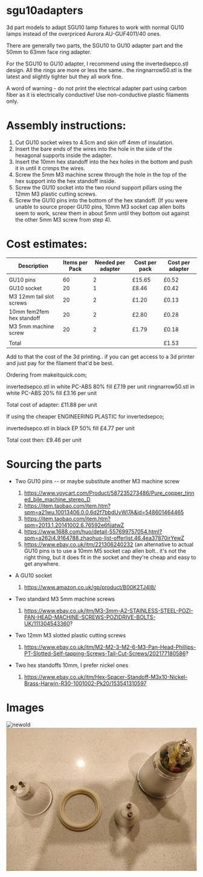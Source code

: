 # sgu10adapters
3d part models to adapt SGU10 lamp fixtures to work with normal GU10 lamps instead of the overpriced Aurora AU-GUF4011/40 ones.

There are generally two parts, the SGU10 to GU10 adapter part and the 50mm to 63mm face ring adapter.

For the SGU10 to GU10 adapter, I recommend using the invertedsepco.stl design. All the rings are more or less the same.. the ringnarrow50.stl is the latest and slightly tighter but they all work fine.

A word of warning - do not print the electrical adapter part using carbon fiber as it is electrically conductive! Use non-conductive plastic filaments only.




# Assembly instructions:

  1) Cut GU10 socket wires to 4.5cm and skin off 4mm of insulation.
  2) Insert the bare ends of the wires into the hole in the side of the hexagonal supports inside the adapter.
  3) Insert the 10mm hex standoff into the hex holes in the bottom and push it in until it crimps the wires.
  4) Screw the 5mm M3 machine screw through the hole in the top of the hex support into the hex standoff inside.
  5) Screw the GU10 socket into the two round support pillars using the 12mm M3 plastic cutting screws.
  6) Screw the GU10 pins into the bottom of the hex standoff. (If you were unable to source proper GU10 pins, 10mm M3 socket cap allen bolts seem to work, screw them in about 5mm until they bottom out against the other 5mm M3 screw from step 4).
  


# Cost estimates:

| Description               | Items per Pack | Needed per adapter | Cost per pack | Cost per adapter |
|---------------------------|----------------|--------------------|---------------|------------------|
|                           |                |                    |               |                  |
| GU10 pins                 | 60             | 2                  | £15.65        | £0.52            |
| GU10 socket               | 20             | 1                  | £8.46         | £0.42            |
| M3 12mm tail slot screws  | 20             | 2                  | £1.20         | £0.13            |
| 10mm fem2fem hex standoff | 20             | 2                  | £2.80         | £0.28            |
| M3 5mm machine screw      | 20             | 2                  | £1.79         | £0.18            |
|                           |                |                    |               |                  |
| Total                     |                |                    |               | £1.53            |

Add to that the cost of the 3d printing.. if you can get access to a 3d printer and just pay for the filament that'd be best.

Ordering from makeitquick.com;

invertedsepco.stl in white PC-ABS 80% fill £7.19 per unit
ringnarrow50.stl in white PC-ABS 20% fill  £3.16 per unit

Total cost of adapter: £11.88 per unit

If using the cheaper ENGINEERING PLASTIC for invertedsepco;

invertedsepco.stl in black EP 50% fill £4.77 per unit

Total cost then: £9.46 per unit

# Sourcing the parts

  * Two GU10 pins -- or maybe substitute another M3 machine screw 
    1. https://www.yoycart.com/Product/587235273486/Pure_copper_tinned_bile_machine_stereo_D
    2. https://item.taobao.com/item.htm?spm=a21wu.10013406.0.0.6d2f7bbdUvWl7A&id=548601464465
    3. https://item.taobao.com/item.htm?spm=2013.1.20141002.6.76592e6fjjatwZ
    4. https://www.1688.com/huo/detail-557699757054.html?spm=a262i4.9164788.zhaohuo-list-offerlist.46.4ea37870irYewZ
    5. https://www.ebay.co.uk/itm/221306240232 (an alternative to actual GU10 pins is to use a 10mm M5 socket cap allen bolt.. it's not the right thing, but it does fit in the socket and they're cheap and easy to get anywhere.

  * A GU10 socket 
    1. https://www.amazon.co.uk/gp/product/B00K2TJ4I8/
  * Two standard M3 5mm machine screws
    1. https://www.ebay.co.uk/itm/M3-3mm-A2-STAINLESS-STEEL-POZI-PAN-HEAD-MACHINE-SCREWS-POZIDRIVE-BOLTS-UK/111304543360?
  * Two 12mm M3 slotted plastic cutting screws 
    1. https://www.ebay.co.uk/itm/M2-M2-3-M2-6-M3-Pan-Head-Phillips-PT-Slotted-Self-tapping-Screws-Tail-Cut-Screws/202177180586?
  * Two hex standoffs 10mm, I prefer nickel ones
    1. https://www.ebay.co.uk/itm/Hex-Spacer-Standoff-M3x10-Nickel-Brass-Harwin-R30-1001002-Pk20/153541310597
  
# Images

![newold](/imgs/IMG_20190721_044755.jpg)
![unstacked](/imgs/IMG_20190721_044837.jpg)

